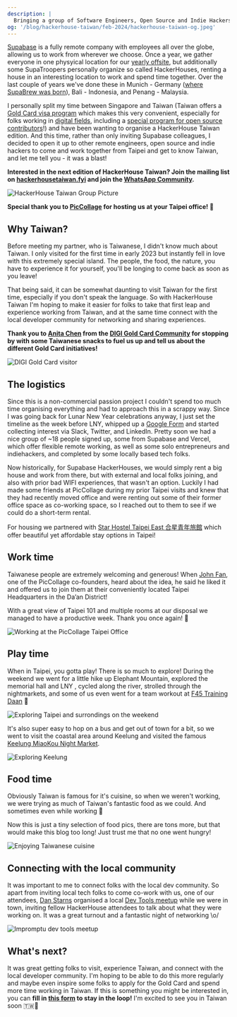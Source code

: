 ```yaml
---
description: |
  Bringing a group of Software Engineers, Open Source and Indie Hackers to Taiwan to co-work and explore Taipei.
og: '/blog/hackerhouse-taiwan/feb-2024/hackerhouse-taiwan-og.jpeg'
---
```


[Supabase](https://supabase.com/) is a fully remote company with employees all over the globe, allowing us to work from wherever we choose. Once a year, we gather everyone in one physyical location for our [yearly offsite](https://supabase.com/careers), but additionally some SupaTroopers personally organize so called HackerHouses, renting a house in an interesting location to work and spend time together. Over the last couple of years we've done these in Munich - Germany ([where SupaBrew was born](https://supabase.com/blog/supabrew)), Bali - Indonesia, and Penang - Malaysia.

I personally split my time between Singapore and Taiwan (Taiwan offers a [Gold Card visa program](https://goldcard.nat.gov.tw/en/) which makes this very convenient, especially for folks working in [digital fields](https://goldcard.nat.gov.tw/en/qualification/field-of-digital/), including a [special program for open source contributors](https://x.com/audreyt/status/1659203896181690368?s=20)!) and have been wanting to organise a HackerHouse Taiwan edition. And this time, rather than only inviting Supabase colleagues, I decided to open it up to other remote engineers, open source and indie hackers to come and work together from Taipei and get to know Taiwan, and let me tell you - it was a blast!

**Interested in the next edition of HackerHouse Taiwan? Join the mailing list on [hackerhousetaiwan.fyi](https://hackerhousetaiwan.fyi/) and join the [WhatsApp Community](https://hackerhousetaiwan.fyi/whatsapp).**

![HackerHouse Taiwan Group Picture](/blog/hackerhouse-taiwan/feb-2024/hackerhouse-taiwan-og.jpeg)

**Special thank you to [PicCollage](https://www.linkedin.com/company/piccollage/) for hosting us at your Taipei office! 💚**

## Why Taiwan?

Before meeting my partner, who is Taiwanese, I didn't know much about Taiwan. I only visited for the first time in early 2023 but instantly fell in love with this extremely special island. The people, the food, the nature, you have to experience it for yourself, you'll be longing to come back as soon as you leave!

That being said, it can be somewhat daunting to visit Taiwan for the first time, especially if you don't speak the language. So with HackerHouse Taiwan I'm hoping to make it easier for folks to take that first leap and experience working from Taiwan, and at the same time connect with the local developer community for networking and sharing experiences.

**Thank you to [Anita Chen](https://www.linkedin.com/in/anita-chen-5ab12754/) from the [DIGI Gold Card Community](https://www.linkedin.com/company/digigoldcard/) for stopping by with some Taiwanese snacks to fuel us up and tell us about the different Gold Card initiatives!**

![DIGI Gold Card visitor](/blog/hackerhouse-taiwan/feb-2024/hackerhouse-taiwan-thank-you-DIGI-gold-card.jpg)

## The logistics

Since this is a non-commercial passion project I couldn't spend too much time organising everything and had to approach this in a scrappy way. Since I was going back for Lunar New Year celebrations anyway, I just set the timeline as the week before LNY, whipped up a [Google Form](https://forms.gle/6NF69yKpEtQtoXZu5) and started collecting interest via Slack, Twitter, and LinkedIn. Pretty soon we had a nice group of ~18 people signed up, some from Supabase and Vercel, which offer flexible remote working, as well as some solo entrepreneurs and indiehackers, and completed by some locally based tech folks.

Now historically, for Supabase HackerHouses, we would simply rent a big house and work from there, but with external and local folks joining, and also with prior bad WIFI experiences, that wasn't an option. Luckily I had made some friends at PicCollage during my prior Taipei visits and knew that they had recently moved office and were renting out some of their former office space as co-working space, so I reached out to them to see if we could do a short-term rental.

For housing we partnered with [Star Hostel Taipei East 合星青年旅館](https://www.starhosteleast.com/) which offer beautiful yet affordable stay options in Taipei!

## Work time

Taiwanese people are extremely welcoming and generous! When [John Fan](https://www.linkedin.com/in/johnfan/), one of the PicCollage co-founders, heard about the idea, he said he liked it and offered us to join them at their conveniently located Taipei Headquarters in the Da’an District!

With a great view of Taipei 101 and multiple rooms at our disposal we managed to have a productive week. Thank you once again! 💚

![Working at the PicCollage Taipei Office](/blog/hackerhouse-taiwan/feb-2024/hackerhouse-taiwan-work-time.jpg)

## Play time

When in Taipei, you gotta play! There is so much to explore! During the weekend we went for a little hike up Elephant Mountain, explored the memorial hall and LNY , cycled along the river, strolled through the nightmarkets, and some of us even went for a team workout at [F45 Training Daan](https://linktr.ee/F45taipei) 💪

![Exploring Taipei and surrondings on the weekend](/blog/hackerhouse-taiwan/feb-2024/hackerhouse-taiwan-play-time.jpg)

It's also super easy to hop on a bus and get out of town for a bit, so we went to visit the coastal area around Keelung and visited the famous [Keelung MiaoKou Night Market](https://maps.app.goo.gl/yZJdNLgn6kiT9G126).

![Exploring Keelung](/blog/hackerhouse-taiwan/feb-2024/hackerhouse-taiwan-keelung.JPG)

## Food time

Obviously Taiwan is famous for it's cuisine, so when we weren't working, we were trying as much of Taiwan's fantastic food as we could. And sometimes even while working 🤤

Now this is just a tiny selection of food pics, there are tons more, but that would make this blog too long! Just trust me that no one went hungry!

![Enjoying Taiwanese cuisine](/blog/hackerhouse-taiwan/feb-2024/hackerhouse-taiwan-food-time.jpg)

## Connecting with the local community

It was important to me to connect folks with the local dev community. So apart from inviting local tech folks to come co-work with us, one of our attendees, [Dan Starns](https://twitter.com/dan_starns) organised a local [Dev Tools meetup](https://guild.host/events/devtools-taipei-kbcq0e) while we were in town, inviting fellow HackerHouse attendees to talk about what they were working on. It was a great turnout and a fantastic night of networking \o/

![Impromptu dev tools meetup](/blog/hackerhouse-taiwan/feb-2024/hackerhouse-taiwan-meetup.jpeg)

## What's next?

It was great getting folks to visit, experience Taiwan, and connect with the local developer community. I'm hoping to be able to do this more regularly and maybe even inspire some folks to apply for the Gold Card and spend more time working in Taiwan. If this is something you might be interested in, you can **fill in [this form](https://forms.gle/6NF69yKpEtQtoXZu5) to stay in the loop!** I'm excited to see you in Taiwan soon 🇹🇼🙌
